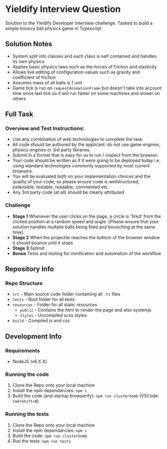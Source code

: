 # Yieldify Interview Question
Solution to the Yieldify Developer Interview challenge. Tasked to build a simple bouncy ball physics game in Typescript

## Solution Notes
* System split into classes and each class is self contained and handles its own physics
* Applies basic physics laws such as the forces of friction and elasticity
* Allows live editing of configuration values such as gravity and coefficient of friction
* Assumes mass of all balls is 1 unit
* Game tick is run on `requestAnimationFrame` but doesn't take into account time since last tick so it will run faster on some machines and slower on others

## Full Task

### Overview and Test Instructions:
* Use any combination of web technologies to complete the task.
* All code should be authored by the applicant: do not use game engines, physics engines or 3rd party libraries.
* Submit in a format that is easy for us to run / inspect from the browser.
* Your code should be written as if it were going to be deployed today ­ i.e. using standard technologies commonly supported by most current browsers.
* You will be evaluated both on your implementation choices and the quality of your code; so please ensure code is well­structured, extensible, testable, readable, commented etc.
* Any 3rd party code (at all) should be clearly attributed

### Challenge
* **Stage 1** Whenever the user clicks on the page, a circle is 'fired' from the clicked position at a random speed and angle. [Please ensure that your solution handles multiple balls being fired and bounching at the same time].
* **Stage 2** When the projectile reaches the bottom of the browser window it should bounce until it stops
* **Stage 3** Submit
* **Bonus** Tests and tooling for minification and automation of the workflow


## Repository Info

### Repo Structure
- `src` - Main source code folder containing all `.ts` files
- `tests` - Root folder for all tests
- `resources` - Folder for all static resources
    - `public` - Contains the html to render the page and also systemjs
    - `styles` - Uncompiled scss styles
- `build` - Compiled js and css


## Development Info

### Requirements
- NodeJS (v6.X.X)

### Running the code
1. Clone the Repo onto your local machine
2. Install the npm dependancies: `npm i`
3. Build the code (and startup browserify): `npm run clusterbomb` (VSCode: `Cmd+Shift+B`)

### Running the tests
1. Clone the Repo onto your local machine
2. Install the npm dependancies: `npm i`
3. Build the code: `npm run clusterbomb`
4. Run the tests: `npm run tests`